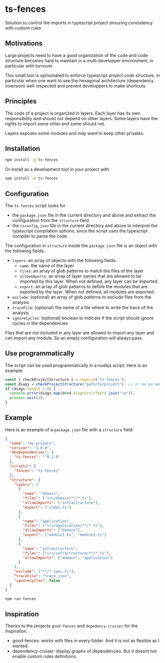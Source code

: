 # ts-fences
Solution to control the imports in typescript project ensuring consistency with custom rules

## Motivations

Large projects need to have a good organization of the code and code structure becomes hard to maintain in a multi developper environment, in particular with turnover.

This small tool is opinionated to enforce typescript project code structure, in particular when one want to see the hexagonal architecture (dependency inversion) well respected and prevent developpers to make shortcuts.

## Principles

The code of a project is organized in layers. Each layer has its own responsibility and should not depend on other layers. Some layers have the rights to import some other and some should not.

Layers exposes some modules and may want to keep other privates.

## Installation

```bash
npm install -g ts-fences
```
Or install as a development tool in your project with 
```bash
npm install -D ts-fences
```

## Configuration

The `ts-fences` script looks for 
- the `package.json` file in the current directory and above and extract the configuration from the `structure` field
- the `tsconfig.json` file in the current directory and above to interpret the typescript compilation options, since the script uses the typescript compiler to parse the code.

The configuration in `structure` inside the `package.json` file is an object with the following fields:

- `layers`: an array of objects with the following fields:
  - `name`: the name of the layer
  - `files`: an array of glob patterns to match the files of the layer
  - `allowImports`: an array of layer names that are allowed to be imported by this layer. When not defined, any layer can be imported.
  - `export`: an array of glob patterns to define the modules that are exported by the layer. When not defined, all modules are exported.
- `exclude`: (optional) an array of glob patterns to exclude files from the analysis
- `traceFile`: (optional) the name of a file where to write the trace of the analysis
- `ignoreCycles`: (optional) boolean to indicate if the script should ignore cycles in the dependencies

Files that are not included in any layer are allowed to import any layer and can import any module. So an empty configuration will always pass.

## Use programmatically

The script can be used programmatically in a nodejs script. Here is an example:

```javascript
const { checkProjectStructure } = require('ts-fences');
const diags = checkProjectStructure("path/to/project"); // or no parameter to use the current directory
if (diags.length > 0) {
  console.error(diags.map(d=>d.diagnosticText).join("\n"));
  process.exit(1);
}
```

## Example

Here is an example of a `package.json` file with a `structure` field:

```json
{
  "name": "my-project",
  "version": "1.0.0",
  "devDependencies": {
    "ts-fences": "^0.2.0"
  },
  "scripts": {
    "fences": "ts-fences"
  },
  "structure": {
    "layers": [
      {
        "name": "domain",
        "files": ["src/domain/**/*.ts"],
        "allowImports": ["infrastructure"],
        "export": ["index.ts"]
      },
      {
        "name": "application",
        "files": ["src/application/**/*.ts"],
        "allowImports": ["domain"],
        "export": ["module1.ts", "module2.ts"]
      },
      {
        "name": "infrastructure",
        "files": ["src/infrastructure/**/*.ts"],
        "allowImports": ["domain", "application"]
      }
    ],
    "exclude": ["**/*.spec.ts"],
    "traceFile": "trace.json",
    "ignoreCycles": false
  }
}
```

```bash
npm run fences
```

## Inspiration

Thanks to the projects `good-fences` and `depedency-cruiser` for the inspiration.

* good-fences: works with files in every folder. And it is not as flexible as I wanted.
* dependency-cruiser: display graphs of dependencies. But it doesnt not enable custom rules definitions.